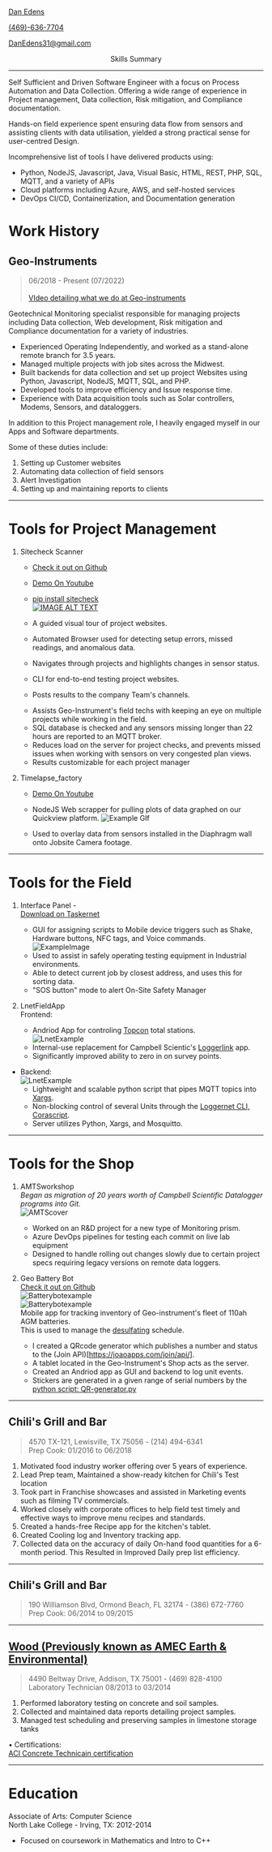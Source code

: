 
[Dan Edens](https://github.com/DanEdens)  

[(469)-636-7704](4696367704)  

[DanEdens31@gmail.com](DanEdens31@gmail.com)  

<center>Skills Summary  </center>  

---
Self Sufficient and Driven Software Engineer with a focus on Process Automation and Data Collection. 
Offering a wide range of experience in Project management, Data collection, Risk mitigation, and Compliance documentation.  

Hands-on field experience spent ensuring data flow from sensors and assisting clients with data utilisation, yielded a strong practical sense for user-centred Design.  

Incomprehensive list of tools I have delivered products using:  
- Python, NodeJS, Javascript, Java, Visual Basic, HTML, REST, PHP, SQL, MQTT, and a variety of APIs  
- Cloud platforms including Azure, AWS, and self-hosted services  
- DevOps CI/CD, Containerization, and Documentation generation  


# Work History  
## Geo-Instruments  
> 06/2018 - Present (07/2022)   
[](https://www.geo-instruments.com/projects/)  
> [VIdeo detailing what we do at Geo-instruments](https://www.geo-instruments.com/implementing-geotechnical-monitoring-programs/)  

Geotechnical Monitoring specialist responsible for managing projects including Data collection, Web development, Risk mitigation and Compliance documentation for a variety of industries.  

- Experienced Operating Independently, and worked as a stand-alone remote branch for 3.5 years.  
- Managed multiple projects with job sites across the Midwest.  
- Built backends for data collection and set up project Websites using Python, Javascript, NodeJS, MQTT, SQL, and PHP.  
- Developed tools to improve efficiency and Issue response time.  
- Experience with Data acquisition tools such as Solar controllers, Modems, Sensors, and dataloggers.  

In addition to this Project management role, I heavily engaged myself in our Apps and Software departments.  

Some of these duties include:  
1. Setting up Customer websites  
1. Automating data collection of field sensors  
1. Alert Investigation  
1. Setting up and maintaining reports to clients  

  
<!-- • Certifications: 
> Osha10, Twic, TSAprecheck, Keolis ROW, E-railSafe, BNSF contractor  -->
<!-- [E-railSafe](https://erailsafe.com/usa/), [BNSF contractor card](assets/BNSF%20Contractor%20Card.jpg)  -->

<!-- # Portfolio:   -->

---
# Tools for Project Management  
1. Sitecheck Scanner  
    - [Check it out on Github](https://github.com/DanEdens/sitecheck)  
    - [Demo On Youtube](https://www.youtube.com/watch?v=HExwe__eeJU)    
    - [pip install sitecheck](https://pypi.org/project/sitecheck/0.8.1.1/)  
        [![IMAGE ALT TEXT](assets/ExampleSitecheckScannerTeamsCardGeneration.jpg)](http://www.youtube.com/watch?v=HExwe__eeJU "Video Title")  
    
    - A guided visual tour of project websites.  
    - Automated Browser used for detecting setup errors, missed readings, and anomalous data.  
    - Navigates through projects and highlights changes in sensor status.  
    - CLI for end-to-end testing project websites.  
    - Posts results to the company Team's channels.  
    <!-- - Written originally in Nodejs then migrated to python for the Apps team's benefit.   -->  
    <!-- - Geo-Instrument's Project managers and Apps team, used pull information on missing sensor data.   -->
    - Assists Geo-Instrument's field techs with keeping an eye on multiple projects while working in the field.  
    - SQL database is checked and any sensors missing longer than 22 hours are reported to an MQTT broker.  
    - Reduces load on the server for project checks, and prevents missed issues when working with sensors on very congested plan views.  
    - Results customizable for each project manager  

1. Timelapse_factory  
    - [Demo On Youtube](https://www.youtube.com/watch?v=cgKvyPWVw6E)  
 
    - NodeJS Web scrapper for pulling plots of data graphed on our Quickview platform.
     ![Example GIf](assets/RiversideExcavation35speedReduceColorTable.gif)
    - Used to overlay data from sensors installed in the Diaphragm wall onto Jobsite Camera footage.  

---   
# Tools for the Field  
1. Interface Panel -  
    [Download on Taskernet](https://taskernet.com/shares/?user=AS35m8mBhJAezDTr0Lio7dopdLiBaKgozAOxoCXM7Mh8sS5hSvSst1kEMf5%2FJeJveB%2BsvU8%3D&id=Project%3AInterface)  
    - GUI for assigning scripts to Mobile device triggers such as Shake, Hardware buttons, NFC tags, and Voice commands.  
     ![ExampleImage](assets/InterfacePanelExample_Tasker.jpg)  
    - Used to assist in safely operating testing equipment in Industrial environments.  
    - Able to detect current job by closest address, and uses this for sorting data.  
    - "SOS button" mode to alert On-Site Safety Manager  

1. LnetFieldApp  
    Frontend:   
    - Andriod App for controling [Topcon](https://www.topconpositioning.com/total-stations/robotic-total-stations/ms-axii) total stations.  
    ![LnetExample](assets/Lnet_example_Tasker.jpg)
    - Internal-use replacement for Campbell Scientic's [Loggerlink](https://play.google.com/store/apps/details?id=com.campbellsci.loggerlink&hl=en_US&gl=US) app.  
    - Significantly improved ability to zero in on survey points.  
  
-  
    Backend:  
    ![LnetExample](assets/LnetAppWithServerExample.jpg)
     - Lightweight and scalable python script that pipes MQTT topics into [Xargs](https://www.man7.org/linux/man-pages/man1/xargs.1.html).  
     - Non-blocking control of several Units through the [Loggernet CLI, Corascript](https://www.campbellsci.com/loggernet).  
     - Server utilizes Python, Xargs, and Mosquitto.  
---

# Tools for the Shop  
1. AMTSworkshop  
    *Began as migration of 20 years worth of Campbell Scientific Datalogger programs into Git.*  
    ![AMTScover](assets/AMTSworkshopCover.jpg)  
    - Worked on an R&D project for a new type of Monitoring prism.  
    - Azure DevOps pipelines for testing each commit on live lab equipment  
    - Designed to handle rolling out changes slowly due to certain project specs requiring legacy versions on remote data loggers.  
    
1. Geo Battery Bot  
    [Check it out on Github](https://github.com/DanEdens/GeoBatteryBot_public)  
    ![Batterybotexample](assets/BatteryBotExample.jpg)  
    ![Batterybotexample](assets/BatteryBotGUIexample.jpg)  
    Mobile app for tracking inventory of Geo-instrument's fleet of 110ah AGM batteries.  
    This is used to manage the [desulfating](https://www.upsbatterycenter.com/blog/battery-desulfation/) schedule.  
    
    - I created a QRcode generator which publishes a number and status to the (Join API)[https://joaoapps.com/join/api/].  
    - A tablet located in the Geo-Instrument's Shop acts as the server.  
    - Created an Andriod app as GUI and backend to log unit events.  
    - Stickers are generated in a given range of serial numbers by the [python script: QR-generator.py](https://github.com/DanEdens/GeoBatteryBot_public/blob/master/qr-generator.py)  
---

## Chili's Grill and Bar  
> 4570 TX-121, Lewisville, TX 75056 - (214) 494-6341  
> Prep Cook: 01/2016 to 06/2018  
1. Motivated food industry worker offering over 5 years of experience.  
1. Lead Prep team, Maintained a show-ready kitchen for Chili's Test location  
1. Took part in Franchise showcases and assisted in Marketing events such as filming TV commercials.  
1. Worked closely with corporate offices to help field test timely and effective ways to improve menu recipes and standards.  
1. Created a hands-free Recipe app for the kitchen's tablet.  
1. Created Cooling log and Inventory tracking app.  
1. Collected data on the accuracy of daily On-hand food quantities for a 6-month period. This Resulted in Improved Daily prep list efficiency.  
  
---
  
## Chili's Grill and Bar  
> 190 Williamson Blvd, Ormond Beach, FL 32174 - (386) 672-7760  
> Prep Cook: 06/2014 to 09/2015  

---

## [Wood (Previously known as AMEC Earth & Environmental)](https://www.woodplc.com/) 
> 4490 Beltway Drive, Addison, TX 75001 - (469) 828-4100  
Laboratory Technician 08/2013 to 03/2014  


1. Performed laboratory testing on concrete and soil samples.  
1. Collected and maintained data reports detailing project samples.  
1. Managed test scheduling and preserving samples in limestone storage tanks  

• Certifications:  
[ACI Concrete Technicain certification](https://www.concrete.org/certification/certificationprograms.aspx?m=details&pgm=Field%20Concrete%20Testing&cert=Concrete%20Field%20Testing%20Technician%20-%20Grade%20I)  

---
# Education  
Associate of Arts: Computer Science  
North Lake College - Irving, TX: 2012-2014  
 - Focused on coursework in Mathematics and Intro to C++  


